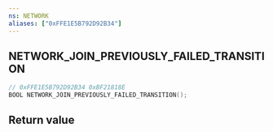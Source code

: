 ```yaml
---
ns: NETWORK
aliases: ["0xFFE1E5B792D92B34"]
---
```

## NETWORK_JOIN_PREVIOUSLY_FAILED_TRANSITION

```c
// 0xFFE1E5B792D92B34 0xBF21818E
BOOL NETWORK_JOIN_PREVIOUSLY_FAILED_TRANSITION();
```

## Return value
